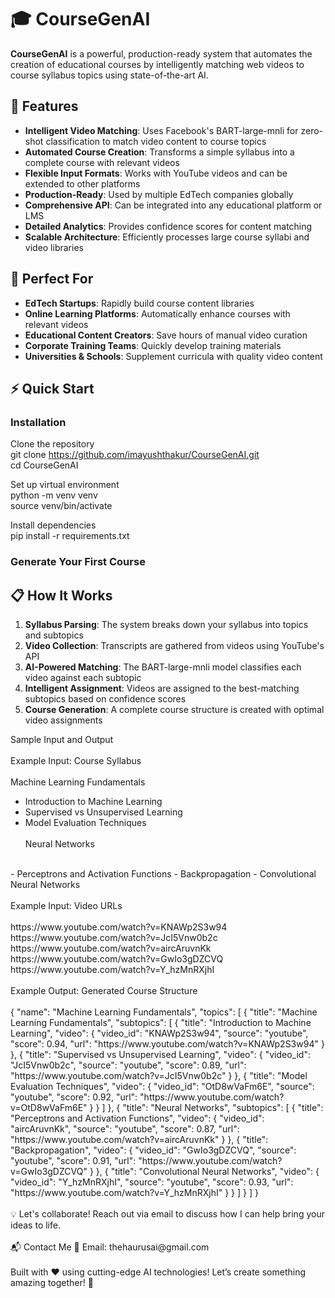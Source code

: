 # 🎓 CourseGenAI

**CourseGenAI** is a powerful, production-ready system that automates the creation of educational courses by intelligently matching web videos to course syllabus topics using state-of-the-art AI.

## 🚀 Features

- **Intelligent Video Matching**: Uses Facebook's BART-large-mnli for zero-shot classification to match video content to course topics
- **Automated Course Creation**: Transforms a simple syllabus into a complete course with relevant videos
- **Flexible Input Formats**: Works with YouTube videos and can be extended to other platforms
- **Production-Ready**: Used by multiple EdTech companies globally
- **Comprehensive API**: Can be integrated into any educational platform or LMS
- **Detailed Analytics**: Provides confidence scores for content matching
- **Scalable Architecture**: Efficiently processes large course syllabi and video libraries

## 🎯 Perfect For

- **EdTech Startups**: Rapidly build course content libraries
- **Online Learning Platforms**: Automatically enhance courses with relevant videos
- **Educational Content Creators**: Save hours of manual video curation
- **Corporate Training Teams**: Quickly develop training materials
- **Universities & Schools**: Supplement curricula with quality video content

## ⚡ Quick Start

### Installation

Clone the repository
<br>
git clone https://github.com/imayushthakur/CourseGenAI.git
<br>
cd CourseGenAI
<br>

Set up virtual environment
<br>
python -m venv venv
<br>
source venv/bin/activate
<br>

Install dependencies
<br>
pip install -r requirements.txt
<br>

### Generate Your First Course

## 📋 How It Works

1. **Syllabus Parsing**: The system breaks down your syllabus into topics and subtopics
2. **Video Collection**: Transcripts are gathered from videos using YouTube's API
3. **AI-Powered Matching**: The BART-large-mnli model classifies each video against each subtopic
4. **Intelligent Assignment**: Videos are assigned to the best-matching subtopics based on confidence scores
5. **Course Generation**: A complete course structure is created with optimal video assignments

Sample Input and Output
<br><br>
Example Input: Course Syllabus
<br><br>
Machine Learning Fundamentals
<br>
- Introduction to Machine Learning
- Supervised vs Unsupervised Learning
- Model Evaluation Techniques
<br><br>
Neural Networks
<br>
- Perceptrons and Activation Functions
- Backpropagation
- Convolutional Neural Networks
<br><br>
Example Input: Video URLs
<br><br>
https://www.youtube.com/watch?v=KNAWp2S3w94
<br>
https://www.youtube.com/watch?v=JcI5Vnw0b2c
<br>
https://www.youtube.com/watch?v=aircAruvnKk
<br>
https://www.youtube.com/watch?v=GwIo3gDZCVQ
<br>
https://www.youtube.com/watch?v=Y_hzMnRXjhI
<br><br>
Example Output: Generated Course Structure
<br><br>
{
"name": "Machine Learning Fundamentals",
"topics": [
{
"title": "Machine Learning Fundamentals",
"subtopics": [
{
"title": "Introduction to Machine Learning",
"video": {
"video_id": "KNAWp2S3w94",
"source": "youtube",
"score": 0.94,
"url": "https://www.youtube.com/watch?v=KNAWp2S3w94"
}
},
{
"title": "Supervised vs Unsupervised Learning",
"video": {
"video_id": "JcI5Vnw0b2c",
"source": "youtube",
"score": 0.89,
"url": "https://www.youtube.com/watch?v=JcI5Vnw0b2c"
}
},
{
"title": "Model Evaluation Techniques",
"video": {
"video_id": "OtD8wVaFm6E",
"source": "youtube",
"score": 0.92,
"url": "https://www.youtube.com/watch?v=OtD8wVaFm6E"
}
}
]
},
{
"title": "Neural Networks",
"subtopics": [
{
"title": "Perceptrons and Activation Functions",
"video": {
"video_id": "aircAruvnKk",
"source": "youtube",
"score": 0.87,
"url": "https://www.youtube.com/watch?v=aircAruvnKk"
}
},
{
"title": "Backpropagation",
"video": {
"video_id": "GwIo3gDZCVQ",
"source": "youtube",
"score": 0.91,
"url": "https://www.youtube.com/watch?v=GwIo3gDZCVQ"
}
},
{
"title": "Convolutional Neural Networks",
"video": {
"video_id": "Y_hzMnRXjhI",
"source": "youtube",
"score": 0.93,
"url": "https://www.youtube.com/watch?v=Y_hzMnRXjhI"
}
}
]
}
]
}
<br><br>
💡 Let's collaborate! Reach out via email to discuss how I can help bring your ideas to life.
<br><br>
📬 Contact Me 📧 Email: thehaurusai@gmail.com
<br><br>
Built with ❤️ using cutting-edge AI technologies! Let’s create something amazing together! 🚀
